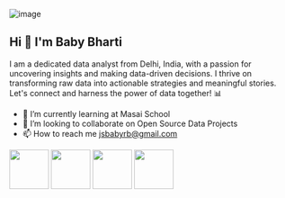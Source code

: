 ![image](https://github.com/BabyBharti/BabyBharti/assets/171811163/a1333add-436f-4e4f-a551-2cfe323d6d29)




## Hi 👋 I'm Baby Bharti

I am a dedicated data analyst from Delhi, India, with a passion for uncovering insights and making data-driven decisions. I thrive on transforming raw data into actionable strategies and meaningful stories. Let's connect and harness the power of data together! 📊

- 🌱 I’m currently learning at Masai School
- 👯 I’m looking to collaborate on Open Source Data Projects
- 📫 How to reach me jsbabyrb@gmail.com

<img src="https://github.com/BabyBharti/BabyBharti/assets/171811163/f58ceb03-6706-44b5-9857-446b730be068" width="70">
<img src ="https://github.com/BabyBharti/BabyBharti/assets/171811163/674e38b5-6d69-42ce-8ec1-fe91c0837df6" width="70">
<img src ="https://github.com/BabyBharti/BabyBharti/assets/171811163/591b362a-8518-4115-82a2-6e07bd2e2096" width="70">
<img src ="https://github.com/BabyBharti/BabyBharti/assets/171811163/f68d0b0f-5bc3-4eab-9988-48536246af20" width="70">

